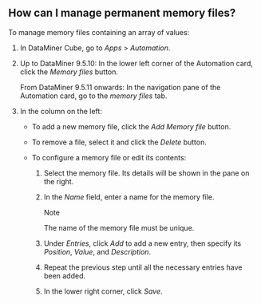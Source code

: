 ## How can I manage permanent memory files?

To manage memory files containing an array of values:

1. In DataMiner Cube, go to *Apps* > *Automation*.

2. Up to DataMiner 9.5.10: In the lower left corner of the Automation card, click the *Memory files* button.

    From DataMiner 9.5.11 onwards: In the navigation pane of the Automation card, go to the *memory files* tab.

3. In the column on the left:

    - To add a new memory file, click the *Add Memory file* button.

    - To remove a file, select it and click the *Delete* button.

    - To configure a memory file or edit its contents:

        1. Select the memory file. Its details will be shown in the pane on the right.

        2. In the *Name* field, enter a name for the memory file.

            > [!NOTE]
            > The name of the memory file must be unique.

        3. Under *Entries*, click *Add* to add a new entry, then specify its *Position*, *Value*, and *Description*.

        4. Repeat the previous step until all the necessary entries have been added.

        5. In the lower right corner, click *Save*.
